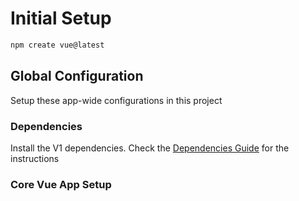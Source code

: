 # Initial Setup 
```bash 
npm create vue@latest
```

## Global Configuration 

Setup these app-wide configurations in this project 

### Dependencies 

Install the V1 dependencies. 
Check the [Dependencies Guide](dependencies.md) for the instructions 

### Core Vue App Setup 